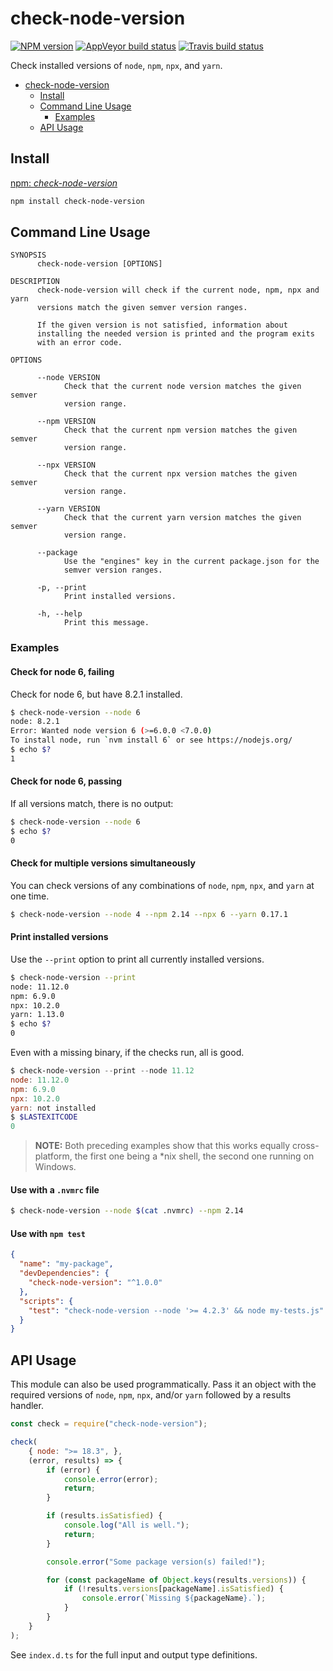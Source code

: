 <a name="check-node-version"></a>
# check-node-version
[![NPM version](http://img.shields.io/npm/v/check-node-version.svg?style=flat-square)](https://www.npmjs.org/package/check-node-version)
[![AppVeyor build status](https://img.shields.io/appveyor/ci/rasenplanscher/check-node-version/master.svg?style=flat-square)](https://ci.appveyor.com/project/rasenplanscher/check-node-version/branch/master)
[![Travis build status](http://img.shields.io/travis/rasenplanscher/check-node-version/master.svg?style=flat-square)](https://travis-ci.org/rasenplanscher/check-node-version)

Check installed versions of `node`, `npm`, `npx`, and `yarn`.

* [check-node-version](#check-node-version)
    * [Install](#check-node-version-install)
    * [Command Line Usage](#check-node-version-command-line-usage)
        * [Examples](#check-node-version-command-line-usage-examples)
    * [API Usage](#check-node-version-api-usage)


<a name="check-node-version-install"></a>
## Install

[npm: *check-node-version*](https://www.npmjs.com/package/check-node-version)

```bash
npm install check-node-version
```

<a name="check-node-version-command-line-usage"></a>
## Command Line Usage

```
SYNOPSIS
      check-node-version [OPTIONS]

DESCRIPTION
      check-node-version will check if the current node, npm, npx and yarn
      versions match the given semver version ranges.

      If the given version is not satisfied, information about
      installing the needed version is printed and the program exits
      with an error code.

OPTIONS

      --node VERSION
            Check that the current node version matches the given semver
            version range.

      --npm VERSION
            Check that the current npm version matches the given semver
            version range.

      --npx VERSION
            Check that the current npx version matches the given semver
            version range.

      --yarn VERSION
            Check that the current yarn version matches the given semver
            version range.

      --package
            Use the "engines" key in the current package.json for the
            semver version ranges.

      -p, --print
            Print installed versions.

      -h, --help
            Print this message.

```

<a name="check-node-version-command-line-usage-examples"></a>
### Examples

<a name="check-node-version-command-line-usage-examples-check-for-node-6-failing"></a>
#### Check for node 6, failing

Check for node 6, but have 8.2.1 installed.

```bash
$ check-node-version --node 6
node: 8.2.1
Error: Wanted node version 6 (>=6.0.0 <7.0.0)
To install node, run `nvm install 6` or see https://nodejs.org/
$ echo $?
1
```

<a name="check-node-version-command-line-usage-examples-check-for-node-6-passing"></a>
#### Check for node 6, passing

If all versions match, there is no output:

```bash
$ check-node-version --node 6
$ echo $?
0
```

<a name="check-node-version-command-line-usage-examples-check-for-multiple-versions-simultaneously"></a>
#### Check for multiple versions simultaneously

You can check versions of any combinations of `node`, `npm`, `npx`, and `yarn`
at one time.

```bash
$ check-node-version --node 4 --npm 2.14 --npx 6 --yarn 0.17.1
```

<a name="check-node-version-command-line-usage-examples-print-installed-versions"></a>
#### Print installed versions

Use the `--print` option to print all currently installed versions.

```bash
$ check-node-version --print
node: 11.12.0
npm: 6.9.0
npx: 10.2.0
yarn: 1.13.0
$ echo $?
0
```

Even with a missing binary, if the checks run, all is good.
```powershell
$ check-node-version --print --node 11.12
node: 11.12.0
npm: 6.9.0
npx: 10.2.0
yarn: not installed
$ $LASTEXITCODE
0
```

> **NOTE:**
> Both preceding examples show that this works equally cross-platform,
> the first one being a *nix shell, the second one running on Windows.

<a name="check-node-version-command-line-usage-examples-use-with-a-nvmrc-file"></a>
#### Use with a <code>.nvmrc</code> file

```bash
$ check-node-version --node $(cat .nvmrc) --npm 2.14
```

<a name="check-node-version-command-line-usage-examples-use-with-npm-test"></a>
#### Use with <code>npm test</code>

```json
{
  "name": "my-package",
  "devDependencies": {
    "check-node-version": "^1.0.0"
  },
  "scripts": {
    "test": "check-node-version --node '>= 4.2.3' && node my-tests.js"
  }
}
```

<a name="check-node-version-api-usage"></a>
## API Usage

This module can also be used programmatically.
Pass it an object with the required versions of `node`, `npm`, `npx`, and/or `yarn` followed by a results handler.

```javascript
const check = require("check-node-version");

check(
    { node: ">= 18.3", },
    (error, results) => {
        if (error) {
            console.error(error);
            return;
        }

        if (results.isSatisfied) {
            console.log("All is well.");
            return;
        }

        console.error("Some package version(s) failed!");

        for (const packageName of Object.keys(results.versions)) {
            if (!results.versions[packageName].isSatisfied) {
                console.error(`Missing ${packageName}.`);
            }
        }
    }
);
```

See `index.d.ts` for the full input and output type definitions.
